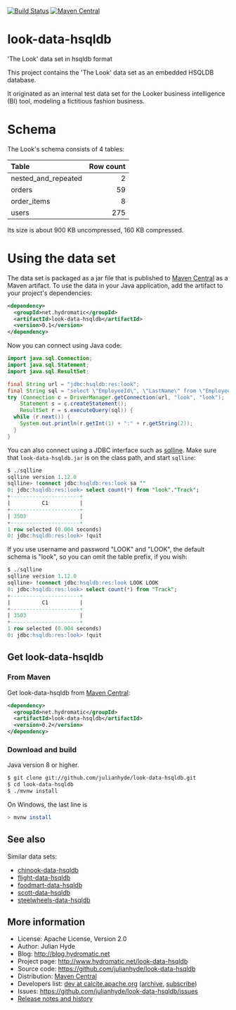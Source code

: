 <!--
{% comment %}
Licensed to Julian Hyde under one or more contributor license
agreements.  See the NOTICE file distributed with this work
for additional information regarding copyright ownership.
Julian Hyde licenses this file to you under the Apache
License, Version 2.0 (the "License"); you may not use this
file except in compliance with the License.  You may obtain a
copy of the License at

http://www.apache.org/licenses/LICENSE-2.0

Unless required by applicable law or agreed to in writing,
software distributed under the License is distributed on an
"AS IS" BASIS, WITHOUT WARRANTIES OR CONDITIONS OF ANY KIND,
either express or implied.  See the License for the specific
language governing permissions and limitations under the
License.
{% endcomment %}
-->
[![Build Status](https://github.com/julianhyde/look-data-hsqldb/actions/workflows/main.yml/badge.svg?branch=main)](https://github.com/julianhyde/look-data-hsqldb/actions?query=branch%3Amain)
[![Maven Central](https://maven-badges.herokuapp.com/maven-central/net.hydromatic/look-data-hsqldb/badge.svg)](https://maven-badges.herokuapp.com/maven-central/net.hydromatic/look-data-hsqldb)

# look-data-hsqldb
'The Look' data set in hsqldb format

This project contains the 'The Look' data set as an embedded
HSQLDB database.

It originated as an internal test data set for the Looker business
intelligence (BI) tool, modeling a fictitious fashion business.

# Schema

The Look's schema consists of 4 tables:

| Table               | Row count |
| :------------------ | --------: |
| nested_and_repeated | 2         |
| orders              | 59        |
| order_items         | 8         |
| users               | 275       |

Its size is about 900 KB uncompressed, 160 KB compressed.

# Using the data set

The data set is packaged as a jar file that is published to
[Maven Central](https://search.maven.org/#search%7Cga%7C1%7Ca%3Alook-data-hsqldb)
as a Maven artifact. To use the data in your Java application,
add the artifact to your project's dependencies:

```xml
<dependency>
  <groupId>net.hydromatic</groupId>
  <artifactId>look-data-hsqldb</artifactId>
  <version>0.1</version>
</dependency>
```

Now you can connect using Java code:

```java
import java.sql.Connection;
import java.sql.Statement;
import java.sql.ResultSet;

final String url = "jdbc:hsqldb:res:look";
final String sql = "select \"EmployeeId\", \"LastName\" from \"Employee\"";
try (Connection c = DriverManager.getConnection(url, "look", "look");
    Statement s = c.createStatement();
    ResultSet r = s.executeQuery(sql)) {
  while (r.next()) {
    System.out.println(r.getInt(1) + ":" + r.getString(2));
  }
}
```

You can also connect using a JDBC interface such as [sqlline](https://github.com/julianhyde/sqlline).
Make sure that `look-data-hsqldb.jar` is on the class path, and start `sqlline`:

```sql
$ ./sqlline
sqlline version 1.12.0
sqlline> !connect jdbc:hsqldb:res:look sa ""
0: jdbc:hsqldb:res:look> select count(*) from "look"."Track";
+----------------------+
|          C1          |
+----------------------+
| 3503                 |
+----------------------+
1 row selected (0.004 seconds)
0: jdbc:hsqldb:res:look> !quit
```

If you use username and password "LOOK" and "LOOK", the default
schema is "look", so you can omit the table prefix, if you wish:

```sql
$ ./sqlline
sqlline version 1.12.0
sqlline> !connect jdbc:hsqldb:res:look LOOK LOOK
0: jdbc:hsqldb:res:look> select count(*) from "Track";
+----------------------+
|          C1          |
+----------------------+
| 3503                 |
+----------------------+
1 row selected (0.004 seconds)
0: jdbc:hsqldb:res:look> !quit
```

## Get look-data-hsqldb

### From Maven

Get look-data-hsqldb from
<a href="https://search.maven.org/#search%7Cga%7C1%7Cg%3Anet.hydromatic%20a%3Alook-data-hsqldb">Maven Central</a>:

```xml
<dependency>
  <groupId>net.hydromatic</groupId>
  <artifactId>look-data-hsqldb</artifactId>
  <version>0.2</version>
</dependency>
```

### Download and build

Java version 8 or higher.

```bash
$ git clone git://github.com/julianhyde/look-data-hsqldb.git
$ cd look-data-hsqldb
$ ./mvnw install
```

On Windows, the last line is

```bash
> mvnw install
```

## See also

Similar data sets:
* [chinook-data-hsqldb](https://github.com/julianhyde/chinook-data-hsqldb)
* [flight-data-hsqldb](https://github.com/julianhyde/flight-data-hsqldb)
* [foodmart-data-hsqldb](https://github.com/julianhyde/foodmart-data-hsqldb)
* [scott-data-hsqldb](https://github.com/julianhyde/scott-data-hsqldb)
* [steelwheels-data-hsqldb](https://github.com/julianhyde/steelwheels-data-hsqldb)

## More information

* License: Apache License, Version 2.0
* Author: Julian Hyde
* Blog: http://blog.hydromatic.net
* Project page: http://www.hydromatic.net/look-data-hsqldb
* Source code: https://github.com/julianhyde/look-data-hsqldb
* Distribution: <a href="https://search.maven.org/#search%7Cga%7C1%7Ca%3A%22look-data-hsqldb%22">Maven Central</a>
* Developers list:
  <a href="mailto:dev@calcite.apache.org">dev at calcite.apache.org</a>
  (<a href="https://mail-archives.apache.org/mod_mbox/calcite-dev/">archive</a>,
  <a href="mailto:dev-subscribe@calcite.apache.org">subscribe</a>)
* Issues: https://github.com/julianhyde/look-data-hsqldb/issues
* <a href="HISTORY.md">Release notes and history</a>
